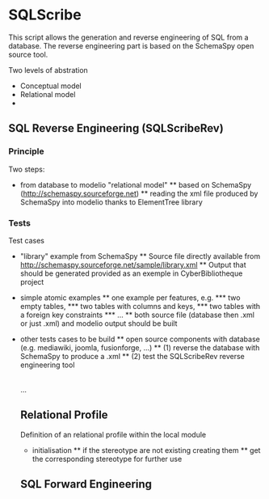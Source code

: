 SQLScribe
=========
This script allows the generation and reverse engineering of SQL from a database. The reverse engineering part is based on the SchemaSpy open source tool.

Two levels of abstration
* Conceptual model
* Relational model
* 

SQL Reverse Engineering (SQLScribeRev)
--------------------------------------
### Principle
Two steps:
* from database to modelio "relational model"
** based on SchemaSpy (http://schemaspy.sourceforge.net)
** reading the xml file produced by SchemaSpy into modelio thanks to ElementTree library

### Tests
Test cases 
* "library" example from SchemaSpy
** Source file directly available from  http://schemaspy.sourceforge.net/sample/library.xml
** Output that should be generated provided as an exemple in CyberBibliotheque project
* simple atomic examples
** one example per features, e.g.
*** two empty tables,
*** two tables with columns and keys, 
*** two tables with a foreign key constraints
*** ...
** both source file (database then .xml or just .xml) and modelio output should be built
* other tests cases to be build
** open source components with database (e.g. mediawiki, joomla, fusionforge, ...)
** (1) reverse the database with SchemaSpy to produce a .xml
** (2) test the SQLScribeRev reverse engineering tool

    <database name="library" type="MySQL - 5.1.35-community">
      <tables>
        <table name="address" numRows="9" remarks="Address details" type="TABLE">
          <column autoUpdated="true" digits="0" id="0" name="addressId" 
                  nullable="false" remarks="" size="10" type="INT">
            <child column="address" foreignKey="borrower_ibfk_1" implied="false"      
                   onDeleteCascade="false" table="borrower"/>
            <child column="address" foreignKey="library_branch_ibfk_1" implied="false" 
                   onDeleteCascade="false" table="library_branch"/>
            <child column="address" foreignKey="publisher_ibfk_1" implied="false" 
                   onDeleteCascade="false" table="publisher"/>
          </column>
          <column autoUpdated="false" digits="0" id="1" name="address1" 
                  nullable="false" remarks="Address line 1" size="50" type="VARCHAR"/>
          <column autoUpdated="false" digits="0" id="2" name="address2" 
                  nullable="true" remarks="Address line 2 (optional)" size="50" type="VARCHAR"/>
          <column autoUpdated="false" digits="0" id="3" name="city" 
                  nullable="false" remarks="" size="30" type="VARCHAR"/>
          <column autoUpdated="false" digits="0" id="4" name="state" 
                  nullable="false" remarks="" size="2" type="CHAR"/>
          <column autoUpdated="false" digits="0" id="5" name="zip" 
                  nullable="false" remarks="Dash req'd for zip+4" size="10" type="VARCHAR"/>
          <primaryKey column="addressId" sequenceNumberInPK="1"/>
          <index name="PRIMARY" unique="true">
            <column ascending="true" name="addressId"/>
          </index>
        </table>
        <table name="author" numRows="9" remarks="" type="TABLE">
        ...
      </tables>
    </database>
    
Relational Profile
-----------
Definition of an relational profile within the local module
* initialisation
** if the stereotype are not existing creating them
** get the corresponding stereotype for further use



SQL Forward Engineering
-----------------------